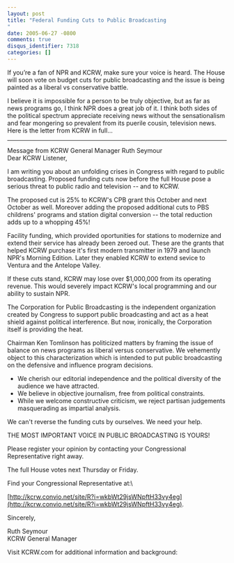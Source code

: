 ```yaml
---
layout: post
title: "Federal Funding Cuts to Public Broadcasting
"
date: 2005-06-27 -0800
comments: true
disqus_identifier: 7318
categories: []
---
```

If you’re a fan of NPR and KCRW, make sure your voice is heard. The
House will soon vote on budget cuts for public broadcasting and the
issue is being painted as a liberal vs conservative battle.

I believe it is impossible for a person to be truly objective, but as
far as news programs go, I think NPR does a great job of it. I think
both sides of the political spectrum appreciate receiving news without
the sensationalism and fear mongering so prevalent from its puerile
cousin, television news. Here is the letter from KCRW in full...

* * * * *

Message from KCRW General Manager Ruth Seymour\
 Dear KCRW Listener,

I am writing you about an unfolding crises in Congress with regard to
public broadcasting. Proposed funding cuts now before the full House
pose a serious threat to public radio and television -- and to KCRW.

The proposed cut is 25% to KCRW's CPB grant this October and next
October as well. Moreover adding the proposed additional cuts to PBS
childrens' programs and station digital conversion -- the total
reduction adds up to a whopping 45%!

Facility funding, which provided oportunities for stations to modernize
and extend their service has already been zeroed out. These are the
grants that helped KCRW purchase it's first modern transmitter in 1979
and launch NPR's Morning Edition. Later they enabled KCRW to extend
sevice to Ventura and the Antelope Valley.

If these cuts stand, KCRW may lose over \$1,000,000 from its operating
revenue. This would severely impact KCRW's local programming and our
ability to sustain NPR.

The Corporation for Public Broadcasting is the independent organization
created by Congress to support public broadcasting and act as a heat
shield against political interference. But now, ironically, the
Corporation itself is providing the heat.

Chairman Ken Tomlinson has politicized matters by framing the issue of
balance on news programs as liberal versus conservative. We vehemently
object to this characterization which is intended to put public
broadcasting on the defensive and influence program decisions.

-   We cherish our editorial independence and the political diversity of
    the audience we have attracted.
-   We believe in objective journalism, free from political constraints.
-   While we welcome constructive criticism, we reject partisan
    judgements masquerading as impartial analysis.

We can't reverse the funding cuts by ourselves. We need your help.

THE MOST IMPORTANT VOICE IN PUBLIC BROADCASTING IS YOURS!

Please register your opinion by contacting your Congressional
Representative right away.

The full House votes next Thursday or Friday.

Find your Congressional Representative at:\

[http://kcrw.convio.net/site/R?i=wkbWt29jsWNpftH33vy4eg](http://kcrw.convio.net/site/R?i=wkbWt29jsWNpftH33vy4eg).

Sincerely,

Ruth Seymour\
 KCRW General Manager

Visit KCRW.com for additional information and background:

